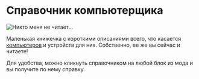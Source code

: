 # Справочник компьютерщика
![Никто меня не читает...](item:oc2:manual)

Маленькая книжечка с короткими описаниями всего, что касается [компьютеров](../block/computer.md) и устройств для них. Собственно, ее же вы сейчас и читаете!

Для удобства, можно кликнуть справочником на любой блок из мода и вы получите по нему справку.
